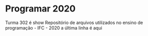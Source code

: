 # Programar 2020
Turma 302 é show
Repositório de arquivos utilizados no ensino de programação - IFC - 2020
a última linha é aqui